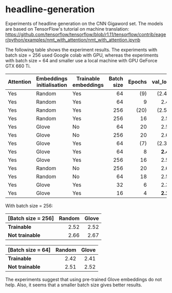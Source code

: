 # headline-generation
Experiments of headline generation on the CNN Gigaword set. The models are based on TensorFlow's tutorial on machine translation: https://github.com/tensorflow/tensorflow/blob/r1.11/tensorflow/contrib/eager/python/examples/nmt_with_attention/nmt_with_attention.ipynb

The following table shows the experiment results. The experiments with batch size = 256 used Google colab with GPU, whereas the experiments with batch size = 64 and smaller use a local machine with GPU GeForce GTX 660 Ti.

| Attention | Embeddings initialisation | Trainable embeddings | Batch size | Epochs | val_loss |
| --------- | ------------------------- | -------------------- | ---------: | -----: | -------: |
| Yes       | Random                    | Yes                  | 64         | (9)    | (2.42)   |
| Yes       | Random                    | Yes                  | 64         | 9      | 2.47     |
| Yes       | Random                    | Yes                  | 256        | (20)   | (2.51)   |
| Yes       | Random                    | Yes                  | 256        | 16     | 2.52     |
| Yes       | Glove                     | No                   | 64         | 20     | 2.52     |
| Yes       | Glove                     | No                   | 256        | 20     | 2.67     |       
| Yes       | Glove                     | Yes                  | 64         | (7)    | (2.36)   |
| Yes       | Glove                     | Yes                  | 64         | 8      | **2.41** |
| Yes       | Glove                     | Yes                  | 256        | 16     | 2.52     |
| Yes       | Random                    | No                   | 256        | 20     | 2.66     |
| Yes       | Random                    | No                   | 64         | 18     | 2.51     |
| Yes       | Glove                     | Yes                  | 32         | 6      | 2.36     |
| Yes       | Glove                     | Yes                  | 16         | 4      | **2.29**

With batch size = 256:

| [Batch size = 256] | Random | Glove |
| ------------------ | -----: | ----: |
| **Trainable**      | 2.52   | 2.52  |
| **Not trainable**  | 2.66   | 2.67  |

| [Batch size = 64] | Random | Glove |
| ----------------- | -----: | ----: |
| **Trainable**     | 2.42   | 2.41  |
| **Not trainable** | 2.51   | 2.52  |

The experiments suggest that using pre-trained Glove embeddings do not help. Also, it seems that a smaller batch size gives better results.
